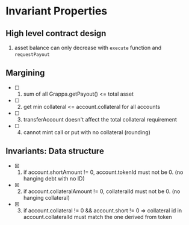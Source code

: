 # Invariant Properties

## High level contract design

1. asset balance can only decrease with `execute` function and `requestPayout`

## Margining

- [ ] 1. sum of all Grappa.getPayout() <= total asset 
- [ ] 2. get min collateral <= account.collateral for all accounts
- [ ] 3. transferAccount doesn't affect the total collateral requirement
- [ ] 4. cannot mint call or put with no collateral (rounding)

## Invariants: Data structure

- [x] 1. if account.shortAmount != 0, account.tokenId must not be 0. (no hanging debt with no ID)
- [x] 2. if account.collateralAmount != 0, collateralId must not be 0. (no hanging collateral)
- [x] 3. if account.collateral != 0 && account.short != 0 => collateral id in account.collateralId must match the one derived from token